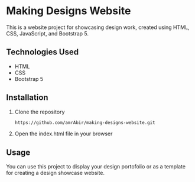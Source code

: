 # Making Designs Website

This is a website project for showcasing design work, created using HTML, CSS, JavaScript, and Bootstrap 5.

## Technologies Used

- HTML
- CSS
- Bootstrap 5

## Installation

1. Clone the repository
   ```sh
   https://github.com/amrAbir/making-designs-website.git

2. Open the index.html file in your browser

## Usage

You can use this project to display your design portofolio or as a template for creating a design showcase website.
